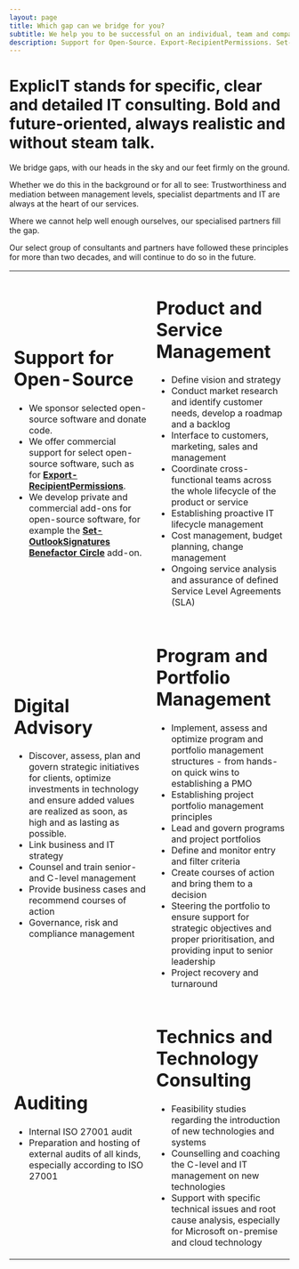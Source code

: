 ```yaml
---
layout: page
title: Which gap can we bridge for you?
subtitle: We help you to be successful on an individual, team and company level
description: Support for Open-Source. Export-RecipientPermissions. Set-OutlookSignatures Benefactor Circle. Product and Service Management. Digital Advisory. Program and Portfolio Management. Auditing. Technics and Technology Consulting.
---
```

# ExplicIT stands for specific, clear and detailed IT consulting. Bold and future-oriented, always realistic and without steam talk.

We bridge gaps, with our heads in the sky and our feet firmly on the ground.

Whether we do this in the background or for all to see: Trustworthiness and mediation between management levels, specialist departments and IT are always at the heart of our services.

Where we cannot help well enough ourselves, our specialised partners fill the gap.

Our select group of consultants and partners have followed these principles for more than two decades, and will continue to do so in the future.  

<table>
    <tr>
        <td>
            <h1>Support for Open-Source</h1>
            <ul>
                <li>We sponsor selected open-source software and donate code.
                <li>We offer commercial support for select open-source software, such as for <strong><a href="/open-source/Export-RecipientPermissions">Export-RecipientPermissions</a></strong>.</li>
                <li>We develop private and commercial add-ons for open-source software, for example the <strong><a href="/open-source/Set-OutlookSignatures">Set-OutlookSignatures Benefactor Circle</a></strong> add-on.</li>
            </ul>
        </td>
        <td>
            <h1>Product and Service Management</h1>
            <ul>
                <li>Define vision and strategy</li>
                <li>Conduct market research and identify customer needs, develop a roadmap and a backlog</li>
                <li>Interface to customers, marketing, sales and management</li>
                <li>Coordinate cross-functional teams across the whole lifecycle of the product or service</li>
                <li>Establishing proactive IT lifecycle management</li>
                <li>Cost management, budget planning, change management</li>
                <li>Ongoing service analysis and assurance of defined Service Level Agreements (SLA)</li>
            </ul>
        </td>
    </tr>
    <tr>
        <td>
            <h1>Digital Advisory</h1>
            <ul>
                <li>Discover, assess, plan and govern strategic initiatives for clients, optimize investments in technology and ensure added values are realized as soon, as high and as lasting as possible.</li>
                <li>Link business and IT strategy</li>
                <li>Counsel and train senior- and C-level management</li>
                <li>Provide business cases and recommend courses of action</li>
                <li>Governance, risk and compliance management</li>
            </ul>
        </td>
        <td>
            <h1>Program and Portfolio Management</h1>
            <ul>
                <li>Implement, assess and optimize program and portfolio management structures - from hands-on quick wins to establishing a PMO</li>
                <li>Establishing project portfolio management principles</li>
                <li>Lead and govern programs and project portfolios</li>
                <li>Define and monitor entry and filter criteria</li>
                <li>Create courses of action and bring them to a decision</li>
                <li>Steering the portfolio to ensure support for strategic objectives and proper prioritisation, and providing input to senior leadership</li>
                <li>Project recovery and turnaround</li>
            </ul>
        </td>
    </tr>
    <tr>
        <td>
            <h1>Auditing</h1>
            <ul>
                <li>Internal ISO 27001 audit</li>
                <li>Preparation and hosting of external audits of all kinds, especially according to ISO 27001</li>
            </ul>
        </td>
        <td>
            <h1>Technics and Technology Consulting</h1>
            <ul>
                <li>Feasibility studies regarding the introduction of new technologies and systems</li>
                <li>Counselling and coaching the C-level and IT management on new technologies</li>
                <li>Support with specific technical issues and root cause analysis, especially for Microsoft on-premise and cloud technology</li>
            </ul>
        </td>
    </tr>
</table>
